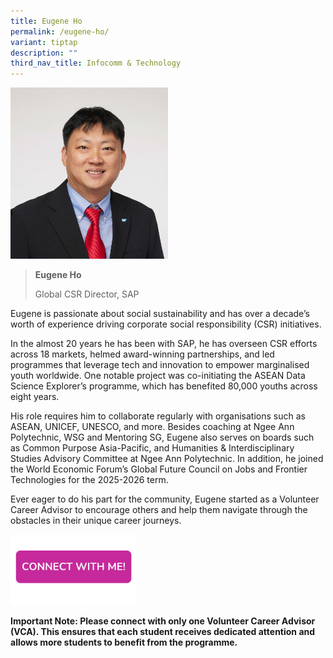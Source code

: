 ```yaml
---
title: Eugene Ho
permalink: /eugene-ho/
variant: tiptap
description: ""
third_nav_title: Infocomm & Technology
---
```

<p></p>
<div class="isomer-image-wrapper">
<img style="width: 50%;" height="auto" width="100%" alt="" src="/images/Profile Photos/Eugene_Ho_1_copy.jpg">
</div>
<p></p>
<blockquote>
<p><strong>Eugene Ho</strong>
</p>
<p>Global CSR Director, SAP</p>
</blockquote>
<p></p>
<p>Eugene is passionate about social sustainability and has over a decade’s
worth of experience driving corporate social responsibility (CSR) initiatives.</p>
<p>In the almost 20 years he has been with SAP, he has overseen CSR efforts
across 18 markets, helmed award-winning partnerships, and led programmes
that leverage tech and innovation to empower marginalised youth worldwide.
One notable project was co-initiating the ASEAN Data Science Explorer’s
programme, which has benefited 80,000 youths across eight years.</p>
<p>His role requires him to collaborate regularly with organisations such
as ASEAN, UNICEF, UNESCO, and more. Besides coaching at Ngee Ann Polytechnic,
WSG and Mentoring SG, Eugene also serves on boards such as Common Purpose
Asia-Pacific, and Humanities &amp; Interdisciplinary Studies Advisory Committee
at Ngee Ann Polytechnic. In addition, he joined the World Economic Forum’s
Global Future Council on Jobs and Frontier Technologies for the 2025-2026
term.</p>
<p>Ever eager to do his part for the community, Eugene started as a Volunteer
Career Advisor to encourage others and help them navigate through the obstacles
in their unique career journeys.</p>
<p></p><a class="isomer-image-wrapper" href="https://form.gov.sg/677f33a655b304aff4abb748"><img style="width: 40%;" height="auto" width="100%" alt="" src="/images/Page Photos/CONNECT_WITH_ME.png"></a>
<p><strong>Important Note: Please connect with only one Volunteer Career Advisor (VCA). This ensures that each student receives dedicated attention and allows more students to benefit from the programme.</strong>
</p>